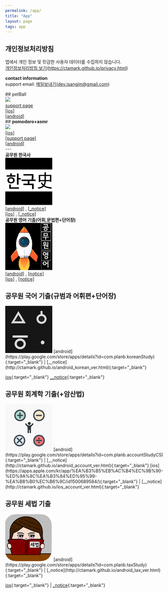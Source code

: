 ```yaml
---
permalink: /app/
title: "App"
layout: page
tags: app
---
```


## 개인정보처리방침  
앱에서 개인 정보 및 민감한 사용자 데이터를 수집하지 않습니다.  
<a href='https://ctamark.github.io/privacy.html' target='_blank'><span class='a0'>개인정보처리방침 보기</span></a>(https://ctamark.github.io/privacy.html)

<b>contact information</b>  
support email: <a href="mailto:﻿dev.isangjin@gmail.com">메일보내기(dev.isangjin@gmail.com)</a>    
   
<div class='r-wrapper clearFix'>   
<div class='r-div'>
## petBall<br/> 
<img src="https://ctamark.github.io/img/icon_petBall.png" width="150" border=0><br/>
<a href="https://ctamark.github.io/petBall" target='_blank'>support page</a><br/>     
<a href="https://apps.apple.com/app/id6447539176" target="_blank">[ios]</a><br/>  
<a href="https://play.google.com/store/apps/details?id=com.planb.petBall" target="_blank">[android]</a>          
</div>  
<div class='r-div'> 
## <b>pomodoro+asmr</b><br/>  
<img src="https://ctamark.github.io/img/icon_pomodoro.png" width="150" border=0><br/>    
<a href="https://apps.apple.com/us/app/pomodoro-asmr/id1661412132" target="_blank">[ios]</a><br/>
<a href="https://ctamark.github.io/pomodoro/" target="_blank">[support page]</a><br/>     
<a href="https://play.google.com/store/apps/details?id=com.planb.asmr" target="_blank">[android]</a>
</div>    
</div>
<div style='clear:both'>---</div>

<div class='r-wrapper clearfix'>
<div class='r-div'>  
<b>공무원 한국사</b><br>  
<img src="/img/icon_studyHistory_256.png" width="150" border=0><br/>    
<a href="http://play.google.com/store/apps/details?id=com.planb.jobhistorystudy" target="_blank">[android]</a>
,  <a href="http://ctamark.github.io/android_history_ver.html" target="_blank">[_notice]</a><br/>    
<a href="https://itunes.apple.com/kr/app/%EA%B3%B5%EB%AC%B4%EC%9B%90-%ED%95%9C%EA%B5%AD%EC%82%AC-%EA%B8%B0%EC%B6%9C-lite-2019-%EB%8C%80%EB%B9%84/id1294010197" target="_blank">[ios]</a>
, <a href="http://ctamark.github.io/ios_history_ver.html" target="_blank">[_notice]</a>  
</div>  
<div class='r-div'>  
<b>공무원 영어 기출(어휘,문법편+단어장)</b><br>
<img src="/img/icon_studyEnglish_256.png" width=150 border=0><br/>  
<a href="https://play.google.com/store/apps/details?id=com.planb.englishStudy" target="_blank">[android]</a>
, <a href="http://ctamark.github.io/android_english_ver.html" target="_blank">[notice]</a><br>   
<a href="https://apps.apple.com/kr/app/%EA%B3%B5%EB%AC%B4%EC%9B%90-%EC%98%81%EC%96%B4-%EA%B8%B0%EC%B6%9C-%EC%96%B4%ED%9C%98-%EB%AC%B8%EB%B2%95%ED%8E%B8/id1466474291" target='_blank'>[ios]</a>
, <a href="http://ctamark.github.io/ios_english_ver.html" target="_blank">[notice]</a>
</div>
</div>

## 공무원 국어 기출(규범과 어휘편+단어장)
<img src="/img/icon_studyKorean_256.png" width=150 border=0>  
[android](https://play.google.com/store/apps/details?id=com.planb.koreanStudy){:target="_blank"} |
[__notice](http://ctamark.github.io/android_korean_ver.html){:target="_blank"}  

[ios](https://apps.apple.com/kr/app/%EA%B3%B5%EB%AC%B4%EC%9B%90-%EA%B5%AD%EC%96%B4-%EA%B8%B0%EC%B6%9C-%EB%AC%B8%EB%B2%95-%EC%96%B4%ED%9C%98-%ED%95%9C%EC%9E%90%ED%8E%B8/id1469884912){:target="_blank"}
[__notice](http://ctamark.github.io/ios_korean_ver.html){:target="_blank"}  

## 공무원 회계학 기출(+암산법)
<img src="/img/icon_account.png" width=150 >  
[android](https://play.google.com/store/apps/details?id=com.planb.accountStudyCS){:target="_blank"} | 
[__notice](http://ctamark.github.io/android_account_ver.html){:target="_blank"}  
[ios](https://apps.apple.com/kr/app/%EA%B3%B5%EB%AC%B4%EC%9B%90-%ED%9A%8C%EA%B3%84%ED%95%99-%EA%B8%B0%EC%B6%9C/id1500689584/){:target="_blank"} | 
[__notice](http://ctamark.github.io/ios_account_ver.html){:target="_blank"}  


## 공무원 세법 기출
<img src="/img/icon_taxStudy.png" width=150 >  
[android](https://play.google.com/store/apps/details?id=com.planb.taxStudy){:target="_blank"} | 
[_notice](http://ctamark.github.io/android_tax_ver.html){:target="_blank"} 

[ios](https://apps.apple.com/kr/app/id1524740437){:target="_blank"} | 
[_notice](http://ctamark.github.io/ios_tax_ver.html){:target="_blank"}  

